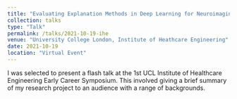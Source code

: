 ```yaml
---
title: "Evaluating Explanation Methods in Deep Learning for Neuroimaging using Stroke Classification as a Ground Truth"
collection: talks
type: "Talk"
permalink: /talks/2021-10-19-ihe
venue: "University College London, Institute of Heathcare Engineering"
date: 2021-10-19
location: "Virtual Event"
---
```


I was selected to present a flash talk at the 1st UCL Institute of Healthcare Engineering Early Career Symposium. This involved giving a brief summary of my research project to an audience with a range of backgrounds.
